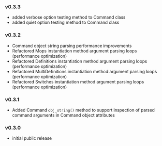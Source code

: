 ### v0.3.3

- added verbose option testing method to Command class
- added quiet option testing method to Command class

### v0.3.2

- Command object string parsing performance improvements
- Refactored Mops instantiation method argument parsing loops (performance optimization)
- Refactored Definitions instantiation method argument parsing loops (performance optimization)
- Refactored MultiDefinitions instantiation method argument parsing loops (performance optimization)
- Refactored Switches instantiation method argument parsing loops (performance optimization)

### v0.3.1

- Added Command `obj_string()` method to support inspection of parsed command arguments in Command object attributes

### v0.3.0

- initial public release